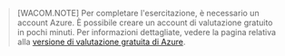 > [WACOM.NOTE] Per completare l'esercitazione, è necessario un
> account Azure. È possibile creare un account di valutazione gratuito
> in pochi minuti. Per informazioni dettagliate, vedere la pagina
> relativa alla [versione di valutazione gratuita di Azure][1].



[1]: http://www.windowsazure.com/it-it/pricing/free-trial